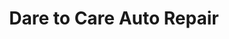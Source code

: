 ---
title: "Dare to Care Auto Repair"
url: /grand-junction/dare-to-care-auto-repair/
shop: Autowerkstatt
---